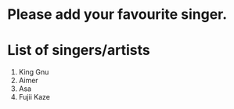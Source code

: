 # Please add your favourite singer.

# List of singers/artists
1. King Gnu
2. Aimer
3. Asa
4. Fujii Kaze
